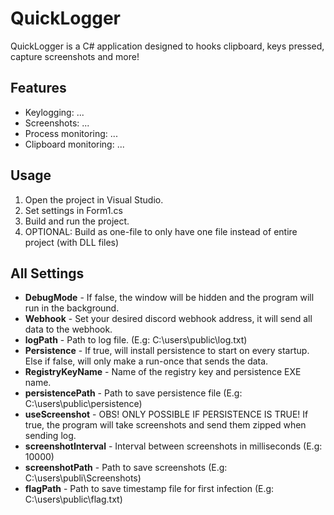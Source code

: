 # QuickLogger
QuickLogger is a C# application designed to hooks clipboard, keys pressed, capture screenshots and more!

## Features

- Keylogging: ...
- Screenshots: ...
- Process monitoring: ...
- Clipboard monitoring: ...

## Usage

1. Open the project in Visual Studio.
2. Set settings in Form1.cs
3. Build and run the project.
4. OPTIONAL: Build as one-file to only have one file instead of entire project (with DLL files)

## All Settings
* **DebugMode** - If false, the window will be hidden and the program will run in the background.
* **Webhook** - Set your desired discord webhook address, it will send all data to the webhook.
* **logPath** - Path to log file. (E.g: C:\users\public\log.txt)
* **Persistence** - If true, will install persistence to start on every startup. Else if false, will only make a run-once that sends the data.
* **RegistryKeyName** - Name of the registry key and persistence EXE name.
* **persistencePath** - Path to save persistence file (E.g: C:\users\public\persistence)
* **useScreenshot** - OBS! ONLY POSSIBLE IF PERSISTENCE IS TRUE! If true, the program will take screenshots and send them zipped when sending log.
* **screenshotInterval** - Interval between screenshots in milliseconds (E.g: 10000)
* **screenshotPath** - Path to save screenshots (E.g: C:\\users\publi\Screenshots)
* **flagPath** - Path to save timestamp file for first infection (E.g: C:\users\public\flag.txt)
